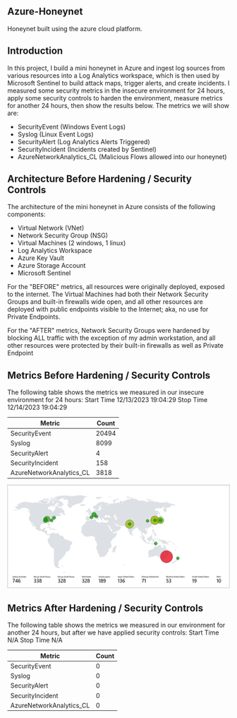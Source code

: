 ## Azure-Honeynet
Honeynet built using the azure cloud platform.


## Introduction

In this project, I build a mini honeynet in Azure and ingest log sources from various resources into a Log Analytics workspace, which is then used by Microsoft Sentinel to build attack maps, trigger alerts, and create incidents. I measured some security metrics in the insecure environment for 24 hours, apply some security controls to harden the environment, measure metrics for another 24 hours, then show the results below. The metrics we will show are:

- SecurityEvent (Windows Event Logs)
- Syslog (Linux Event Logs)
- SecurityAlert (Log Analytics Alerts Triggered)
- SecurityIncident (Incidents created by Sentinel)
- AzureNetworkAnalytics_CL (Malicious Flows allowed into our honeynet)

## Architecture Before Hardening / Security Controls
The architecture of the mini honeynet in Azure consists of the following components:

- Virtual Network (VNet)
- Network Security Group (NSG)
- Virtual Machines (2 windows, 1 linux)
- Log Analytics Workspace
- Azure Key Vault
- Azure Storage Account
- Microsoft Sentinel

For the "BEFORE" metrics, all resources were originally deployed, exposed to the internet. The Virtual Machines had both their Network Security Groups and built-in firewalls wide open, and all other resources are deployed with public endpoints visible to the Internet; aka, no use for Private Endpoints.

For the "AFTER" metrics, Network Security Groups were hardened by blocking ALL traffic with the exception of my admin workstation, and all other resources were protected by their built-in firewalls as well as Private Endpoint

## Metrics Before Hardening / Security Controls

The following table shows the metrics we measured in our insecure environment for 24 hours:
Start Time 12/13/2023 19:04:29
Stop Time 12/14/2023 19:04:29

| Metric                   | Count
| ------------------------ | -----
| SecurityEvent            | 20494
| Syslog                   | 8099
| SecurityAlert            | 4
| SecurityIncident         | 158
| AzureNetworkAnalytics_CL | 3818

![Alt Text](./before_controls/linux-ssh-fail.png)


## Metrics After Hardening / Security Controls

The following table shows the metrics we measured in our environment for another 24 hours, but after we have applied security controls:
Start Time N/A
Stop Time	N/A

| Metric                   | Count
| ------------------------ | -----
| SecurityEvent            | 0
| Syslog                   | 0
| SecurityAlert            | 0
| SecurityIncident         | 0
| AzureNetworkAnalytics_CL | 0
